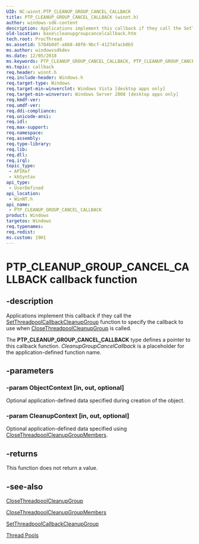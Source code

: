 ```yaml
---
UID: NC:winnt.PTP_CLEANUP_GROUP_CANCEL_CALLBACK
title: PTP_CLEANUP_GROUP_CANCEL_CALLBACK (winnt.h)
author: windows-sdk-content
description: Applications implement this callback if they call the SetThreadpoolCallbackCleanupGroup function to specify the callback to use when CloseThreadpoolCleanupGroup is called.
old-location: base\cleanupgroupcancelcallback.htm
tech.root: ProcThread
ms.assetid: 5704b0df-a868-40f0-9bcf-41274facb0b5
ms.author: windowssdkdev
ms.date: 12/05/2018
ms.keywords: PTP_CLEANUP_GROUP_CANCEL_CALLBACK, PTP_CLEANUP_GROUP_CANCEL_CALLBACK callback, PTP_CLEANUP_GROUP_CANCEL_CALLBACK callback function, base.cleanupgroupcancelcallback, winnt/PTP_CLEANUP_GROUP_CANCEL_CALLBACK
ms.topic: callback
req.header: winnt.h
req.include-header: Windows.h
req.target-type: Windows
req.target-min-winverclnt: Windows Vista [desktop apps only]
req.target-min-winversvr: Windows Server 2008 [desktop apps only]
req.kmdf-ver: 
req.umdf-ver: 
req.ddi-compliance: 
req.unicode-ansi: 
req.idl: 
req.max-support: 
req.namespace: 
req.assembly: 
req.type-library: 
req.lib: 
req.dll: 
req.irql: 
topic_type:
 - APIRef
 - kbSyntax
api_type:
 - UserDefined
api_location:
 - WinNT.h
api_name:
 - PTP_CLEANUP_GROUP_CANCEL_CALLBACK
product: Windows
targetos: Windows
req.typenames: 
req.redist: 
ms.custom: 19H1
---
```


# PTP_CLEANUP_GROUP_CANCEL_CALLBACK callback function


## -description


Applications implement this callback if they call the <a href="https://docs.microsoft.com/windows/desktop/api/winbase/nf-winbase-setthreadpoolcallbackcleanupgroup">SetThreadpoolCallbackCleanupGroup</a> function to specify the callback to use when <a href="https://docs.microsoft.com/windows/desktop/api/threadpoolapiset/nf-threadpoolapiset-closethreadpoolcleanupgroup">CloseThreadpoolCleanupGroup</a> is called.

The <b>PTP_CLEANUP_GROUP_CANCEL_CALLBACK</b> type defines a pointer to this callback function. <i>CleanupGroupCancelCallback</i> is a placeholder for the application-defined function name.


## -parameters




### -param ObjectContext [in, out, optional]

Optional application-defined data specified during creation of the object.


### -param CleanupContext [in, out, optional]

Optional application-defined data specified using <a href="https://docs.microsoft.com/windows/desktop/api/threadpoolapiset/nf-threadpoolapiset-closethreadpoolcleanupgroupmembers">CloseThreadpoolCleanupGroupMembers</a>.


## -returns



This function does not return a value.




## -see-also




<a href="https://docs.microsoft.com/windows/desktop/api/threadpoolapiset/nf-threadpoolapiset-closethreadpoolcleanupgroup">CloseThreadpoolCleanupGroup</a>



<a href="https://docs.microsoft.com/windows/desktop/api/threadpoolapiset/nf-threadpoolapiset-closethreadpoolcleanupgroupmembers">CloseThreadpoolCleanupGroupMembers</a>



<a href="https://docs.microsoft.com/windows/desktop/api/winbase/nf-winbase-setthreadpoolcallbackcleanupgroup">SetThreadpoolCallbackCleanupGroup</a>



<a href="https://docs.microsoft.com/windows/desktop/ProcThread/thread-pools">Thread Pools</a>
 

 

